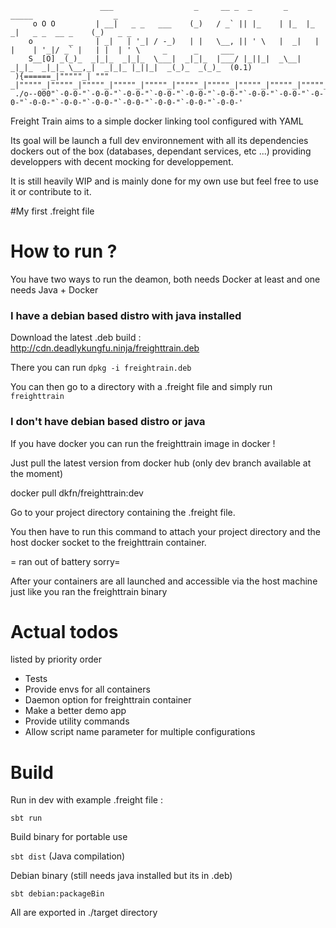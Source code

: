 ```aidl
                    ___                  _     __ _  _       _     _____                  _                                
     o O O         | __|   _ _   ___    (_)   / _` || |_    | |_  |_   _|   _ _  __ _    (_)   _ _                         
    o        _     | _|   | '_| / -_)   | |   \__, || ' \   |  _|   | |    | '_|/ _` |   | |  | ' \     _      _     ___    
    S__[O] _(_)_  _|_|_  _|_|_  \___|  _|_|_  |___/ |_||_|  _\__|  _|_|_  _|_|_ \__,_|  _|_|_ |_||_|  _(_)_  _(_)_  (0.1)  
 ){======_|"""""_| """ _|"""""_|"""""_|"""""_|"""""_|"""""_|"""""_|"""""_|"""""_|"""""_|"""""_|"""""_|"""""_|"""""_|"""""| 
 ./o--000"`-0-0-"`-0-0-"`-0-0-"`-0-0-"`-0-0-"`-0-0-"`-0-0-"`-0-0-"`-0-0-"`-0-0-"`-0-0-"`-0-0-"`-0-0-"`-0-0-"`-0-0-"`-0-0-' 
```

Freight Train aims to a simple docker linking tool configured  with YAML

Its goal will be launch a full dev environnement with all its dependencies dockers out of the box 
(databases, dependant services, etc ...) providing developpers with decent mocking for developpement.

It is still heavily WIP and is mainly done for my own use but feel free to use it or contribute to it.

#My first .freight file

# How to run ?

You have two ways to run the deamon, both needs Docker at least and one needs Java + Docker

### I have a debian based distro with java installed

Download the latest .deb build : http://cdn.deadlykungfu.ninja/freighttrain.deb

There you can run `dpkg -i freightrain.deb`

You can then go to a directory with a .freight file and simply run `freighttrain `

### I don't have debian based distro or java

If you have docker you can run the freighttrain image in docker !

Just pull the latest version from docker hub (only dev branch available at the moment)

docker pull dkfn/freighttrain:dev

Go to your project directory containing the .freight file.

You then have to run this command to attach your project directory and the host docker socket to the freighttrain container.

= ran out of battery sorry=

After your containers are all launched and accessible via the host machine just like you ran the freighttrain binary



# Actual todos
listed by priority order

- Tests
- Provide envs for all containers
- Daemon option for freighttrain container
- Make a better demo app
- Provide utility commands
- Allow script name parameter for multiple configurations

# Build
Run in dev with example .freight file :

`sbt run`

Build binary for portable use

```sbt dist``` (Java compilation)

Debian binary (still needs java installed but its in .deb)

```sbt debian:packageBin```

All are exported in ./target directory



